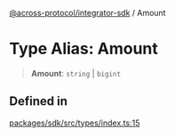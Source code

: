 [@across-protocol/integrator-sdk](../README.md) / Amount

# Type Alias: Amount

> **Amount**: `string` \| `bigint`

## Defined in

[packages/sdk/src/types/index.ts:15](https://github.com/across-protocol/toolkit/blob/0408e9d38e7f5e4687131c33ea4b58d12a946b0d/packages/sdk/src/types/index.ts#L15)
